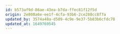 ```yaml
---
id: b573af9d-86ae-43ea-b7da-ffec81f12f5d
origin: 2e808a6e-ee1f-4cfa-93b6-2ce288cc8f7a
updated_by: 3574a48a-d509-4c9e-9e37-5b83b6cfdc78
updated_at: 1649769545
---
```

